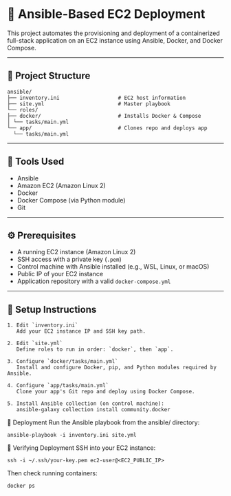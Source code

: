 # 🚀 Ansible-Based EC2 Deployment

This project automates the provisioning and deployment of a containerized full-stack application on an EC2 instance using Ansible, Docker, and Docker Compose.

---

## 📁 Project Structure

```
ansible/
├── inventory.ini                   # EC2 host information
├── site.yml                        # Master playbook
└── roles/
├── docker/                         # Installs Docker & Compose
│ └── tasks/main.yml
└── app/                            # Clones repo and deploys app
  └── tasks/main.yml
```


---

## 🧰 Tools Used

- Ansible
- Amazon EC2 (Amazon Linux 2)
- Docker
- Docker Compose (via Python module)
- Git

---

## ⚙️ Prerequisites

- A running EC2 instance (Amazon Linux 2)
- SSH access with a private key (`.pem`)
- Control machine with Ansible installed (e.g., WSL, Linux, or macOS)
- Public IP of your EC2 instance
- Application repository with a valid `docker-compose.yml`

---

## 🔧 Setup Instructions

```
1. Edit `inventory.ini`  
   Add your EC2 instance IP and SSH key path.

2. Edit `site.yml`  
   Define roles to run in order: `docker`, then `app`.

3. Configure `docker/tasks/main.yml`  
   Install and configure Docker, pip, and Python modules required by Ansible.

4. Configure `app/tasks/main.yml`  
   Clone your app's Git repo and deploy using Docker Compose.

5. Install Ansible collection (on control machine):
   ansible-galaxy collection install community.docker
```

🚀 Deployment
Run the Ansible playbook from the ansible/ directory:

```
ansible-playbook -i inventory.ini site.yml
```

📡 Verifying Deployment
SSH into your EC2 instance:

```
ssh -i ~/.ssh/your-key.pem ec2-user@<EC2_PUBLIC_IP>
```

Then check running containers:

```
docker ps
```


